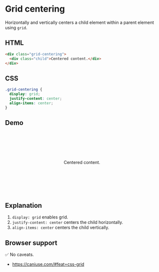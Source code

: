 # Grid centering

Horizontally and vertically centers a child element within a parent element using `grid`.

## HTML

```html
<div class="grid-centering">
  <div class="child">Centered content.</div>
</div>
```

## CSS

```css
.grid-centering {
  display: grid;
  justify-content: center;
  align-items: center;
}
```

## Demo

<div class="snippet-demo">
  <div class="snippet-demo__grid-centering">
    <p class="snippet-demo__grid-centering__child">Centered content.</p>
  </div>
</div>

<style>
.snippet-demo__grid-centering {
  display: grid;
  justify-content: center;
  align-items: center;
  height: 200px;
}
</style>

## Explanation

1. `display: grid` enables grid.
2. `justify-content: center` centers the child horizontally.
3. `align-items: center` centers the child vertically.

## Browser support

<span class="snippet__support-note">✅ No caveats.</span>

* https://caniuse.com/#feat=css-grid

<!-- tags: layout -->
